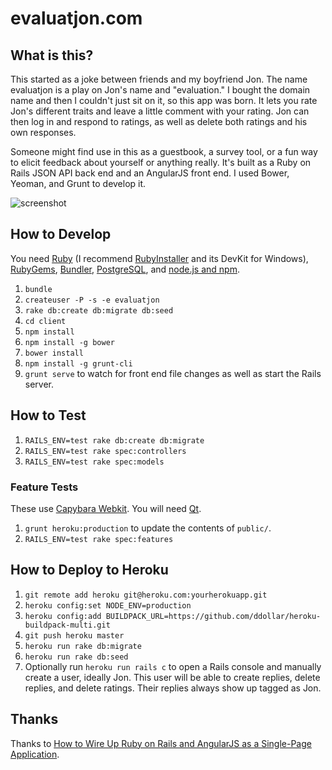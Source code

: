 # evaluatjon.com

## What is this?

This started as a joke between friends and my boyfriend Jon. The name
evaluatjon is a play on Jon's name and "evaluation." I bought the domain name
and then I couldn't just sit on it, so this app was born. It lets you rate
Jon's different traits and leave a little comment with your rating. Jon can
then log in and respond to ratings, as well as delete both ratings and his own
responses.

Someone might find use in this as a guestbook, a survey tool, or a fun way to
elicit feedback about yourself or anything really. It's built as a Ruby on
Rails JSON API back end and an AngularJS front end. I used Bower, Yeoman, and
Grunt to develop it.

![screenshot](https://raw.githubusercontent.com/moneypenny/evaluatjon.com/master/screenshot.png)

## How to Develop

You need [Ruby](https://www.ruby-lang.org/en/installation/) (I recommend [RubyInstaller](http://rubyinstaller.org/downloads/) and its DevKit for Windows), [RubyGems](https://rubygems.org/pages/download), [Bundler](http://bundler.io/), [PostgreSQL](http://www.postgresql.org/download/), and [node.js and npm](http://nodejs.org/).

1. `bundle`
1. `createuser -P -s -e evaluatjon`
1. `rake db:create db:migrate db:seed`
1. `cd client`
1. `npm install`
1. `npm install -g bower`
1. `bower install`
1. `npm install -g grunt-cli`
1. `grunt serve` to watch for front end file changes as well as start the Rails server.

## How to Test

1. `RAILS_ENV=test rake db:create db:migrate`
1. `RAILS_ENV=test rake spec:controllers`
1. `RAILS_ENV=test rake spec:models`

### Feature Tests

These use [Capybara Webkit](https://github.com/thoughtbot/capybara-webkit). You will need [Qt](https://github.com/thoughtbot/capybara-webkit/wiki/Installing-Qt-and-compiling-capybara-webkit).

1. `grunt heroku:production` to update the contents of `public/`.
1. `RAILS_ENV=test rake spec:features`

## How to Deploy to Heroku

1. `git remote add heroku git@heroku.com:yourherokuapp.git`
1. `heroku config:set NODE_ENV=production`
1. `heroku config:add BUILDPACK_URL=https://github.com/ddollar/heroku-buildpack-multi.git`
1. `git push heroku master`
1. `heroku run rake db:migrate`
1. `heroku run rake db:seed`
1. Optionally run `heroku run rails c` to open a Rails console and manually create a user, ideally Jon. This user will be able to create replies, delete replies, and delete ratings. Their replies always show up tagged as Jon.

## Thanks

Thanks to [How to Wire Up Ruby on Rails and AngularJS as a Single-Page Application](http://www.angularonrails.com/ruby-on-rails-angularjs-single-page-application/).
